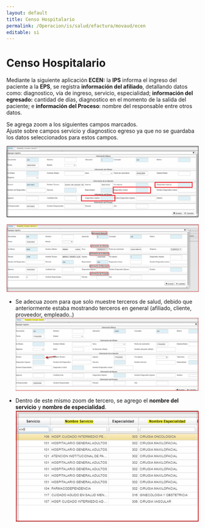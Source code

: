 ```yaml
---
layout: default
title: Censo Hospitalario  
permalink: /Operacion/is/salud/efactura/movaud/ecen  
editable: si
---
```


# Censo Hospitalario  

Mediante la siguiente aplicación **ECEN:** la **IPS** informa el ingreso del paciente a la **EPS**, se registra **información del afiliado**, detallando datos como: diagnostico, vía de ingreso, servicio, especialidad; **información del egresado:** cantidad de días, diagnostico en el momento de la salida del paciente; e **información del Proceso**: nombre del responsable entre otros datos.  

Se agrega zoom a los siguientes campos marcados.  
Ajuste sobre campos servicio y diagnostico egreso ya que no se guardaba los datos seleccionados para estos campos.  

![](ecen4.png)  

![](ecen3.png)  

* Se adecua zoom para que solo muestre terceros de salud, debido que anteriormente estaba mostrando terceros en general (afiliado, cliente, proveedor, empleado..)  
![](ecen5.png)  

* Dentro de este mismo zoom de tercero, se agrego el **nombre del servicio** y **nombre de especialidad**.  
![](ecen6.png)  




